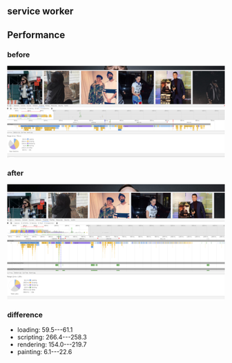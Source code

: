## service worker


## Performance
### before

![Alt text](/performance/total.after.png "Optional Title")

### after

![Alt text](/performance/after.sw.png "Optional Title")


### difference
- loading: 59.5---61.1
- scripting: 266.4---258.3
- rendering: 154.0---219.7
- painting: 6.1---22.6
